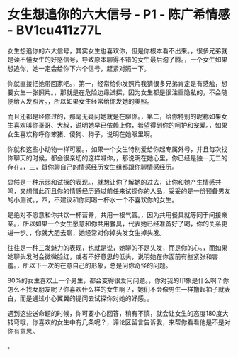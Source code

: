 # 女生想追你的六大信号 - P1 - 陈广希情感 - BV1cu411z77L

女生想追你的六大信号，其实女生也喜欢你，但是你根本看不出来。，很多兄弟就是读不懂女生的好感信号，导致原本聊得不错的女生最后泡了腾。，一个女生如果想追你，她一定会给你下六个信号，赶紧对照一下。

你就直接把她带回家吧。，第一，经常给你发照片我猜很多兄弟肯定是有感触，想要女生一张照片。，那就是在危险边缘试探，因为女生都是很注重隐私的，不会随便给人发照片。，所以如果女生经常给你发她的美照。

而且还都是经修过的，那毫无疑问她就是在聊你。，第二，给你特别的昵称如果女生喜欢叫你哥哥、大叔，说明她早已依赖上你，希望得到你的呵护和宠爱。，如果女生喜欢称呼你笨猪、傻狗、狗子，说明在她眼里啊。

你就和这些小动物一样可爱。，如果一个女生特别爱给你起专属外号，并且每次找你聊天的时候，都会很亲切的这样喊你，，那说明在她心里，你已经是独一无二的存在。，三，跟你聊自己的情感经历女生组都跟你聊情感经历。

显然是一种示弱和试探的表现。，就想让你了解她的过去，让你和她产生情感共鸣，又想借此而且你的情感经历通过前任来试探你的人品，妥妥的是一份预备男友的小测试。，四，不建议和你同喝一杯水一个不喜欢你的女生。

是绝对不愿意和你共饮一杯营养，共用一根气管。，因为共用餐具就等同于间接亲亲。，所以如果一个女生愿意和你共用餐具，代表她已经准备好了喝，你的关系更进一步。，你就大胆去聊，她经常对你掉头发女生掉头发。

往往是一种三发魅力的表现，也就是说，她聊的不是头发，而是你的心。，而如果她聊头发时会微微脸红，或者不好意思的低头，说明她在你面前有些紧张和害羞。，所以下一次的在意自己的形象，总是问你奇怪的问题。

80%的女生喜欢上一个男生，都会变得很爱问问题。，你对我的印象是什么啊？你怎么不找女朋友呢？你喜欢什么样的女生啊？，她们不会像男生一样撸起袖子就表白，而是通过小心翼翼的提问去试探你对她的好感。。

遇到这些送命题的时候，你可要小心回答，稍有不慎，就会让女生的态度180度大转弯哦，你喜欢的女生中有几条呢？，评论区留言告诉我，来帮你看看他是不是对你有意思。

。